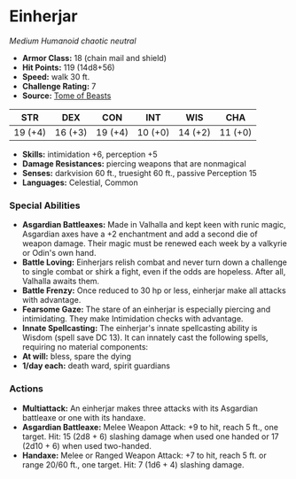 # Einherjar

*Medium* *Humanoid* *chaotic neutral*

- **Armor Class:** 18 (chain mail and shield)
- **Hit Points:** 119 (14d8+56)
- **Speed:** walk 30 ft.
- **Challenge Rating:** 7
- **Source:** [Tome of Beasts](https://koboldpress.com/kpstore/product/tome-of-beasts-for-5th-edition-print/)

| STR | DEX | CON | INT | WIS | CHA |
| --- | --- | --- | --- | --- | --- |
| 19 (+4) | 16 (+3) | 19 (+4) | 10 (+0) | 14 (+2) | 11 (+0) |

- **Skills:** intimidation +6, perception +5
- **Damage Resistances:** piercing weapons that are nonmagical
- **Senses:** darkvision 60 ft., truesight 60 ft., passive Perception 15
- **Languages:** Celestial, Common
### Special Abilities
- **Asgardian Battleaxes:** Made in Valhalla and kept keen with runic magic, Asgardian axes have a +2 enchantment and add a second die of weapon damage. Their magic must be renewed each week by a valkyrie or Odin's own hand.
- **Battle Loving:** Einherjars relish combat and never turn down a challenge to single combat or shirk a fight, even if the odds are hopeless. After all, Valhalla awaits them.
- **Battle Frenzy:** Once reduced to 30 hp or less, einherjar make all attacks with advantage.
- **Fearsome Gaze:** The stare of an einherjar is especially piercing and intimidating. They make Intimidation checks with advantage.
- **Innate Spellcasting:** The einherjar's innate spellcasting ability is Wisdom (spell save DC 13). It can innately cast the following spells, requiring no material components:
- **At will:** bless, spare the dying
- **1/day each:** death ward, spirit guardians
### Actions
- **Multiattack:** An einherjar makes three attacks with its Asgardian battleaxe or one with its handaxe.
- **Asgardian Battleaxe:** Melee Weapon Attack: +9 to hit, reach 5 ft., one target. Hit: 15 (2d8 + 6) slashing damage when used one handed or 17 (2d10 + 6) when used two-handed.
- **Handaxe:** Melee or Ranged Weapon Attack: +7 to hit, reach 5 ft. or range 20/60 ft., one target. Hit: 7 (1d6 + 4) slashing damage.
